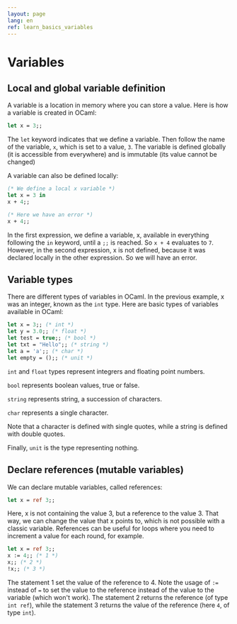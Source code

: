 ```yaml
---
layout: page
lang: en
ref: learn_basics_variables
---
```


# Variables

## Local and global variable definition

A variable is a location in memory where you can store a value. Here is how a variable is created in OCaml:

```ocaml
let x = 3;;
```

The `let` keyword indicates that we define a variable. Then follow the name of the variable, `x`, which is set to a value, `3`. The variable is defined globally (it is accessible from everywhere) and is immutable (its value cannot be changed)

A variable can also be defined locally:

```ocaml
(* We define a local x variable *)
let x = 3 in
x + 4;;

(* Here we have an error *)
x + 4;;
```

In the first expression, we define a variable, x, available in everything following the `in` keyword, until a `;;` is reached. So `x + 4` evaluates to `7`. However, in the second expression, x is not defined, because it was declared locally in the other expression. So we will have an error.

## Variable types

There are different types of variables in OCaml. In the previous example, x was an integer, known as the `int` type. Here are basic types of variables available in OCaml:

```ocaml
let x = 3;; (* int *)
let y = 3.0;; (* float *)
let test = true;; (* bool *)
let txt = "Hello";; (* string *)
let a = 'a';; (* char *)
let empty = ();; (* unit *)
```

`int` and `float` types represent integrers and floating point numbers.

`bool` represents boolean values, true or false.

`string` represents string, a succession of characters.

`char` represents a single character.

Note that a character is defined with single quotes, while a string is defined with double quotes.

Finally, `unit` is the type representing nothing.

## Declare references (mutable variables)

We can declare mutable variables, called references:

```ocaml
let x = ref 3;;
```

Here, x is not containing the value 3, but a reference to the value 3. That way, we can change the value that x points to, which is not possible with a classic variable. References can be useful for loops where you need to increment a value for each round, for example.

```ocaml
let x = ref 3;;
x := 4;; (* 1 *)
x;; (* 2 *)
!x;; (* 3 *)
```

The statement 1 set the value of the reference to 4. Note the usage of `:=` instead of `=` to set the value to the reference instead of the value to the variable (which won't work). The statement 2 returns the reference (of type `int ref`), while the statement 3 returns the value of the reference (here `4`, of type `int`).
